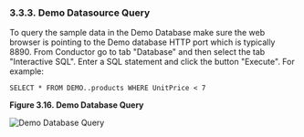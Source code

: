 <div id="demoquery" class="section">

<div class="titlepage">

<div>

<div>

### 3.3.3. Demo Datasource Query

</div>

</div>

</div>

To query the sample data in the Demo Database make sure the web browser
is pointing to the Demo database HTTP port which is typically 8890. From
Conductor go to tab "Database" and then select the tab "Interactive
SQL". Enter a SQL statement and click the button "Execute". For example:

``` programlisting
SELECT * FROM DEMO..products WHERE UnitPrice < 7
```

<div class="figure-float">

<div id="qsdemoquery" class="figure">

**Figure 3.16. Demo Database Query**

<div class="figure-contents">

<div class="mediaobject">

![Demo Database Query](images/demoquery.png)

</div>

</div>

</div>

  

</div>

</div>
